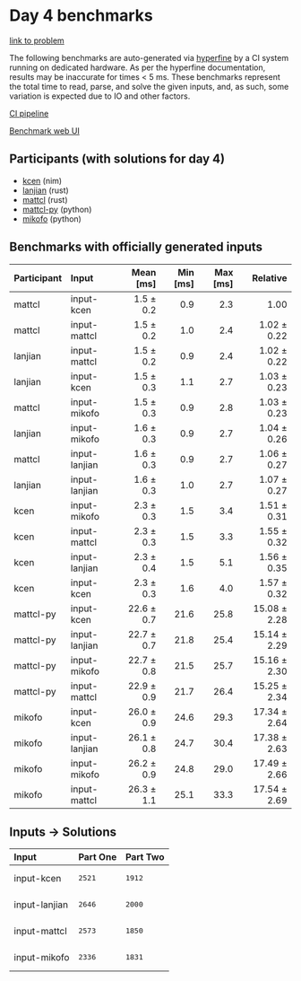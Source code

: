 # Day 4 benchmarks

[link to problem](https://adventofcode.com/2024/day/4)

The following benchmarks are auto-generated via
[hyperfine](https://github.com/sharkdp/hyperfine) by a CI system running on
dedicated hardware. As per the hyperfine documentation, results may be
inaccurate for times < 5 ms. These benchmarks represent the total time to read,
parse, and solve the given inputs, and, as such, some variation is expected due
to IO and other factors.

[CI pipeline](http://ci.papercode.net:8080/teams/main/pipelines/aoc2024)

[Benchmark web UI](https://aoc.ancalagon.black)


## Participants (with solutions for day 4)

- [kcen](https://github.com/kcen/aoc2024) (nim)
- [lanjian](https://github.com/lanjian/aoc-2024) (rust)
- [mattcl](https://github.com/mattcl/aoc2024) (rust)
- [mattcl-py](https://github.com/mattcl/aoc2024-py) (python)
- [mikofo](https://github.com/mikofo/aoc2024) (python)


## Benchmarks with officially generated inputs

| Participant | Input | Mean [ms] | Min [ms] | Max [ms] | Relative |
|:---|:---|---:|---:|---:|---:|
| mattcl | input-kcen | 1.5 ± 0.2 | 0.9 | 2.3 | 1.00 |
| mattcl | input-mattcl | 1.5 ± 0.2 | 1.0 | 2.4 | 1.02 ± 0.22 |
| lanjian | input-mattcl | 1.5 ± 0.2 | 0.9 | 2.4 | 1.02 ± 0.22 |
| lanjian | input-kcen | 1.5 ± 0.3 | 1.1 | 2.7 | 1.03 ± 0.23 |
| mattcl | input-mikofo | 1.5 ± 0.3 | 0.9 | 2.8 | 1.03 ± 0.23 |
| lanjian | input-mikofo | 1.6 ± 0.3 | 0.9 | 2.7 | 1.04 ± 0.26 |
| mattcl | input-lanjian | 1.6 ± 0.3 | 0.9 | 2.7 | 1.06 ± 0.27 |
| lanjian | input-lanjian | 1.6 ± 0.3 | 1.0 | 2.7 | 1.07 ± 0.27 |
| kcen | input-mikofo | 2.3 ± 0.3 | 1.5 | 3.4 | 1.51 ± 0.31 |
| kcen | input-mattcl | 2.3 ± 0.3 | 1.5 | 3.3 | 1.55 ± 0.32 |
| kcen | input-lanjian | 2.3 ± 0.4 | 1.5 | 5.1 | 1.56 ± 0.35 |
| kcen | input-kcen | 2.3 ± 0.3 | 1.6 | 4.0 | 1.57 ± 0.32 |
| mattcl-py | input-kcen | 22.6 ± 0.7 | 21.6 | 25.8 | 15.08 ± 2.28 |
| mattcl-py | input-lanjian | 22.7 ± 0.7 | 21.8 | 25.4 | 15.14 ± 2.29 |
| mattcl-py | input-mikofo | 22.7 ± 0.8 | 21.5 | 25.7 | 15.16 ± 2.30 |
| mattcl-py | input-mattcl | 22.9 ± 0.9 | 21.7 | 26.4 | 15.25 ± 2.34 |
| mikofo | input-kcen | 26.0 ± 0.9 | 24.6 | 29.3 | 17.34 ± 2.64 |
| mikofo | input-lanjian | 26.1 ± 0.8 | 24.7 | 30.4 | 17.38 ± 2.63 |
| mikofo | input-mikofo | 26.2 ± 0.9 | 24.8 | 29.0 | 17.49 ± 2.66 |
| mikofo | input-mattcl | 26.3 ± 1.1 | 25.1 | 33.3 | 17.54 ± 2.69 |


## Inputs -> Solutions

| Input | Part One | Part Two |
|:---|:---|:---|
|input-kcen|<pre>2521</pre>|<pre>1912</pre>|
|input-lanjian|<pre>2646</pre>|<pre>2000</pre>|
|input-mattcl|<pre>2573</pre>|<pre>1850</pre>|
|input-mikofo|<pre>2336</pre>|<pre>1831</pre>|